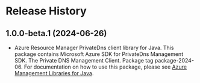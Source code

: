 # Release History

## 1.0.0-beta.1 (2024-06-26)

- Azure Resource Manager PrivateDns client library for Java. This package contains Microsoft Azure SDK for PrivateDns Management SDK. The Private DNS Management Client. Package tag package-2024-06. For documentation on how to use this package, please see [Azure Management Libraries for Java](https://aka.ms/azsdk/java/mgmt).
